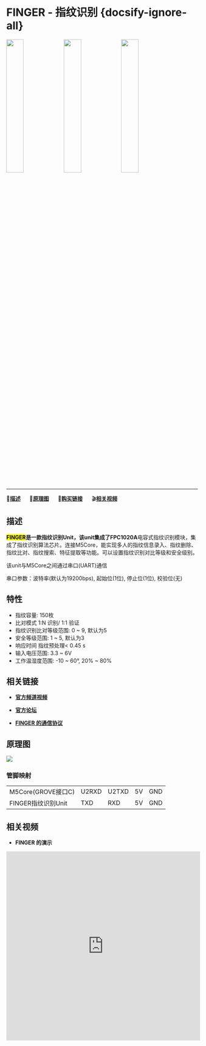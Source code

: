# FINGER - 指纹识别 {docsify-ignore-all}

<img src="assets/img/product_pics/unit/unit_finger_01.png" width="30%" height="30%"><img src="assets/img/product_pics/unit/unit_finger_02.png" width="30%" height="30%"><img src="assets/img/product_pics/unit/unit_finger_grove_c.png" width="30%" height="30%">

***

:memo:**[描述](#描述)**&nbsp;&nbsp;&nbsp;&nbsp;&nbsp;&nbsp;:electric_plug:**[原理图](#原理图)**&nbsp;&nbsp;&nbsp;&nbsp;&nbsp;&nbsp;🛒**[购买链接](https://item.taobao.com/item.htm?spm=a1z10.3-c.w4002-1172588106.18.3b86425eaoE9zU&id=585289225333)**&nbsp;&nbsp;&nbsp;&nbsp;&nbsp;&nbsp;:clapper:**[相关视频](#相关视频)**

<!-- :memo:**[描述](#描述)**&nbsp;&nbsp;&nbsp;&nbsp;&nbsp;&nbsp;:octocat:**[例程](#例程)**&nbsp;&nbsp;&nbsp;&nbsp;&nbsp;&nbsp;:electric_plug:**[原理图](#原理图)**&nbsp;&nbsp;&nbsp;&nbsp;&nbsp;&nbsp;🛒**[购买链接](https://item.taobao.com/item.htm?spm=a1z10.3-c.w4002-1172588106.18.3b86425eaoE9zU&id=585289225333)**&nbsp;&nbsp;&nbsp;&nbsp;&nbsp;&nbsp;:clapper:**[相关视频](#相关视频)** -->

## 描述

**<mark>FINGER</mark>**是一款指纹识别Unit，该unit集成了**FPC1020A**电容式指纹识别模块，集成了指纹识别算法芯片。连接M5Core，能实现多人的指纹信息录入、指纹删除、指纹比对、指纹搜索、特征提取等功能。可以设置指纹识别对比等级和安全级别。

该unit与M5Core之间通过串口(UART)通信

串口参数：波特率(默认为19200bps), 起始位(1位), 停止位(1位), 校验位(无)

## 特性

- 指纹容量: 150枚
- 比对模式 1:N 识别/ 1:1 验证
- 指纹识别比对等级范围: 0 ~ 9, 默认为5
- 安全等级范围: 1 ~ 5, 默认为3
- 响应时间 指纹预处理< 0.45 s
- 输入电压范围: 3.3 ~ 6V
- 工作温湿度范围: -10 ~ 60°, 20% ~ 80%

## 相关链接

- **[官方频道视频](https://i.youku.com/i/UNjE1ODA2MzE0OA==?spm=a2hzp.8253869.0.0)**

- **[官方论坛](http://forum.m5stack.com/)**

- **[FINGER 的通信协议](https://github.com/m5stack/M5-Schematic/blob/master/Units/finger/biovo_fingerprint_Protocol_zh_CN.DOC)**

<!-- ## 例程

### 1. Arduino IDE -->

## 原理图

<img src="assets/img/product_pics/unit/finger_sch.JPG">

### 管脚映射

<table>
<tr><td>M5Core(GROVE接口C)</td><td>U2RXD</td><td>U2TXD</td><td>5V</td><td>GND</td></tr>
 <tr><td>FINGER指纹识别Unit</td><td>TXD</td><td>RXD</td><td>5V</td><td>GND</td></tr>
</table>

## 相关视频

- **FINGER 的演示**

<iframe height=498 width=510 src="http://player.youku.com/embed/XNDAxMjI1ODU2MA==" frameborder="0" allow="accelerometer; autoplay; encrypted-media; gyroscope; picture-in-picture" allowfullscreen></iframe>

<!-- <iframe height=498 width=510 src='http://player.youku.com/embed/XMzk5NjU4NjM3Ng==' frameborder=0 'allowfullscreen'></iframe> -->